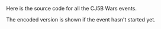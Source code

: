 Here is the source code for all the CJ5B Wars events.

The encoded version is shown if the event hasn't started yet.
